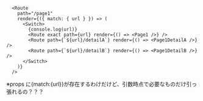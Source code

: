 ```
  <Route
    path="/page1"
    render={({ match: { url } }) => (
      <Switch>
        {console.log(url)}
        <Route exact path={url} render={() => <Page1 />} />
        <Route path={`${url}/detailA`} render={() => <Page1DetailA />} />
        <Route path={`${url}/detailB`} render={() => <Page1DetailB />} />
      </Switch>
    )}
  />
```

※props に{match:{url}}が存在するわけだけど、引数時点で必要なものだけ引っ張れるの？？？
